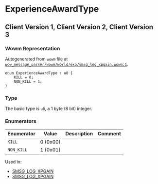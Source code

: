 # ExperienceAwardType

## Client Version 1, Client Version 2, Client Version 3

### Wowm Representation

Autogenerated from `wowm` file at [`wow_message_parser/wowm/world/exp/smsg_log_xpgain.wowm:1`](https://github.com/gtker/wow_messages/tree/main/wow_message_parser/wowm/world/exp/smsg_log_xpgain.wowm#L1).

```rust,ignore
enum ExperienceAwardType : u8 {
    KILL = 0;
    NON_KILL = 1;
}
```
### Type
The basic type is `u8`, a 1 byte (8 bit) integer.
### Enumerators
| Enumerator | Value  | Description | Comment |
| --------- | -------- | ----------- | ------- |
| `KILL` | 0 (0x00) |  |  |
| `NON_KILL` | 1 (0x01) |  |  |

Used in:
* [SMSG_LOG_XPGAIN](smsg_log_xpgain.md)
* [SMSG_LOG_XPGAIN](smsg_log_xpgain.md)

